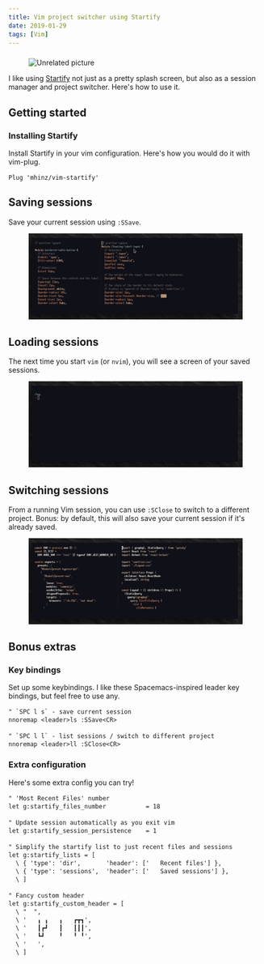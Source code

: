 ```yaml
---
title: Vim project switcher using Startify
date: 2019-01-29
tags: [Vim]
---
```


###

<!-- {.-wider-literate-style} -->

<figure class='-no-pad'>
<img src='https://source.unsplash.com/lCYoIM-fbuU/600x200' alt='Unrelated picture'>
</figure>

I like using [Startify] not just as a pretty splash screen, but also as a session manager and project switcher. Here's how to use it.

[Startify]: https://github.com/mhinz/vim-startify

## Getting started

### Installing Startify

<!-- {.-wider-literate-style} -->

Install Startify in your vim configuration. Here's how you would do it with vim-plug.

```vim
Plug 'mhinz/vim-startify'
```

## Saving sessions

Save your current session using `:SSave`.

<figure class='-wide'>
<img src='project-switcher-using-startify/startify-ssave.gif'>
</figure>

## Loading sessions

The next time you start `vim` (or `nvim`), you will see a screen of your saved sessions.

<figure class='-wide'>
<img src='project-switcher-using-startify/startify-start.gif'>
</figure>

## Switching sessions

From a running Vim session, you can use `:SClose` to switch to a different project. Bonus: by default, this will also save your current session if it's already saved.

<figure class='-wide'>
<img src='project-switcher-using-startify/startify-sclose-2.gif'>
</figure>

## Bonus extras

### Key bindings

<!-- {.-wider-literate-style} -->

Set up some keybindings. I like these Spacemacs-inspired leader key bindings, but feel free to use any.

```vim
" `SPC l s` - save current session
nnoremap <leader>ls :SSave<CR>

" `SPC l l` - list sessions / switch to different project
nnoremap <leader>ll :SClose<CR>
```

### Extra configuration

<!-- {.-wider-literate-style} -->

Here's some extra config you can try!

```vim
" 'Most Recent Files' number
let g:startify_files_number           = 18

" Update session automatically as you exit vim
let g:startify_session_persistence    = 1

" Simplify the startify list to just recent files and sessions
let g:startify_lists = [
  \ { 'type': 'dir',       'header': ['   Recent files'] },
  \ { 'type': 'sessions',  'header': ['   Saved sessions'] },
  \ ]

" Fancy custom header
let g:startify_custom_header = [
  \ "  ",
  \ '   ╻ ╻   ╻   ┏┳┓',
  \ '   ┃┏┛   ┃   ┃┃┃',
  \ '   ┗┛    ╹   ╹ ╹',
  \ '   ',
  \ ]
```
